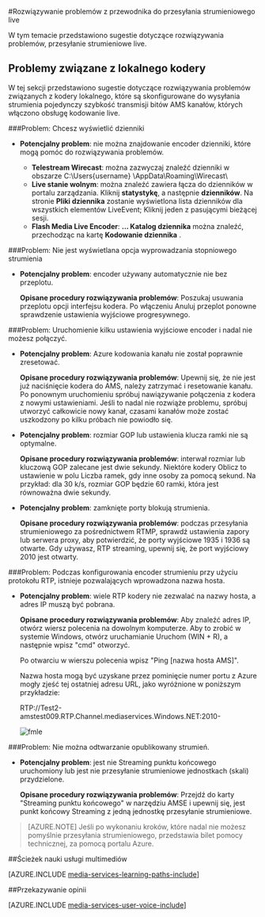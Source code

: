 <properties 
    pageTitle="Rozwiązywania problemów — przewodnik dotyczący live streaming | Microsoft Azure" 
    description="W tym temacie przedstawiono sugestie dotyczące rozwiązywania problemów przesyłanie strumieniowe live." 
    services="media-services" 
    documentationCenter="" 
    authors="juliako" 
    manager="erikre" 
    editor=""/>

<tags 
    ms.service="media-services" 
    ms.workload="media" 
    ms.tgt_pltfrm="na" 
    ms.devlang="na" 
    ms.topic="article" 
    ms.date="10/12/2016"  
    ms.author="juliako"/>

#<a name="troubleshooting-guide-for-live-streaming"></a>Rozwiązywanie problemów z przewodnika do przesyłania strumieniowego live

W tym temacie przedstawiono sugestie dotyczące rozwiązywania problemów, przesyłanie strumieniowe live.

## <a name="issues-related-to-on-premises-encoders"></a>Problemy związane z lokalnego kodery 

W tej sekcji przedstawiono sugestie dotyczące rozwiązywania problemów związanych z kodery lokalnego, które są skonfigurowane do wysyłania strumienia pojedynczy szybkość transmisji bitów AMS kanałów, których włączono obsługę kodowanie live.

###<a name="problem-would-like-to-see-logs"></a>Problem: Chcesz wyświetlić dzienniki 

- **Potencjalny problem**: nie można znajdowanie encoder dzienniki, które mogą pomóc do rozwiązywania problemów.
    
    - **Telestream Wirecast**: można zazwyczaj znaleźć dzienniki w obszarze C:\Users\{username} \AppData\Roaming\Wirecast\ 
    - **Live stanie wolnym**: można znaleźć zawiera łącza do dzienników w portalu zarządzania. Kliknij **statystykę**, a następnie **dzienników**. Na stronie **Pliki dziennika** zostanie wyświetlona lista dzienników dla wszystkich elementów LiveEvent; Kliknij jeden z pasującymi bieżącej sesji. 
    - **Flash Media Live Encoder**: **... Katalog dziennika** można znaleźć, przechodząc na kartę **Kodowanie dziennika** .
    
###<a name="problem-there-is-no-option-for-outputting-a-progressive-stream"></a>Problem: Nie jest wyświetlana opcja wyprowadzania stopniowego strumienia

- **Potencjalny problem**: encoder używany automatycznie nie bez przeplotu. 

    **Opisane procedury rozwiązywania problemów**: Poszukaj usuwania przeplotu opcji interfejsu kodera. Po włączeniu Anuluj przeplot ponowne sprawdzenie ustawienia wyjściowe progresywnego. 
 
###<a name="problem-tried-several-encoder-output-settings-and-still-unable-to-connect"></a>Problem: Uruchomienie kilku ustawienia wyjściowe encoder i nadal nie możesz połączyć. 

- **Potencjalny problem**: Azure kodowania kanału nie został poprawnie zresetować. 

    **Opisane procedury rozwiązywania problemów**: Upewnij się, że nie jest już naciśnięcie kodera do AMS, należy zatrzymać i resetowanie kanału. Po ponownym uruchomieniu spróbuj nawiązywanie połączenia z kodera z nowymi ustawieniami. Jeśli to nadal nie rozwiąże problemu, spróbuj utworzyć całkowicie nowy kanał, czasami kanałów może zostać uszkodzony po kilku próbach nie powiodło się.  

- **Potencjalny problem**: rozmiar GOP lub ustawienia klucza ramki nie są optymalne. 

    **Opisane procedury rozwiązywania problemów**: interwał rozmiar lub kluczową GOP zalecane jest dwie sekundy. Niektóre kodery Oblicz to ustawienie w polu Liczba ramek, gdy inne osoby za pomocą sekund. Na przykład: dla 30 k/s, rozmiar GOP będzie 60 ramki, która jest równoważna dwie sekundy.  
     
- **Potencjalny problem**: zamknięte porty blokują strumienia. 

    **Opisane procedury rozwiązywania problemów**: podczas przesyłania strumieniowego za pośrednictwem RTMP, sprawdź ustawienia zapory lub serwera proxy, aby potwierdzić, że porty wyjściowe 1935 i 1936 są otwarte. Gdy używasz, RTP streaming, upewnij się, że port wyjściowy 2010 jest otwarty. 


###<a name="problem-when-configuring-the-encoder-to-stream-with-the-rtp-protocol-there-is-no-place-to-enter-a-host-name"></a>Problem: Podczas konfigurowania encoder strumieniu przy użyciu protokołu RTP, istnieje pozwalających wprowadzona nazwa hosta. 

- **Potencjalny problem**: wiele RTP kodery nie zezwalać na nazwy hosta, a adres IP muszą być pobrana.  

    **Opisane procedury rozwiązywania problemów**: Aby znaleźć adres IP, otwórz wiersz polecenia na dowolnym komputerze. Aby to zrobić w systemie Windows, otwórz uruchamianie Uruchom (WIN + R), a następnie wpisz "cmd" otworzyć.  

    Po otwarciu w wierszu polecenia wpisz "Ping [nazwa hosta AMS]". 

    Nazwa hosta mogą być uzyskane przez pominięcie numer portu z Azure mogły zjeść tej ostatniej adresu URL, jako wyróżnione w poniższym przykładzie: 

    RTP://Test2-amstest009.RTP.Channel.mediaservices.Windows.NET:2010- 

    ![fmle](./media/media-services-fmle-live-encoder/media-services-fmle10.png)

###<a name="problem-unable-to-playback-the-published-stream"></a>Problem: Nie można odtwarzanie opublikowany strumień.
 
- **Potencjalny problem**: jest nie Streaming punktu końcowego uruchomiony lub jest nie przesyłanie strumieniowe jednostkach (skali) przydzielone. 

    **Opisane procedury rozwiązywania problemów**: Przejdź do karty "Streaming punktu końcowego" w narzędziu AMSE i upewnij się, jest punkt końcowy Streaming z jedną jednostkę przesyłanie strumieniowe. 
    


>[AZURE.NOTE] Jeśli po wykonaniu kroków, które nadal nie możesz pomyślnie przesyłania strumieniowego, przedstawia bilet pomocy technicznej, za pomocą portalu Azure.

##<a name="media-services-learning-paths"></a>Ścieżek nauki usługi multimediów

[AZURE.INCLUDE [media-services-learning-paths-include](../../includes/media-services-learning-paths-include.md)]

##<a name="provide-feedback"></a>Przekazywanie opinii

[AZURE.INCLUDE [media-services-user-voice-include](../../includes/media-services-user-voice-include.md)]

